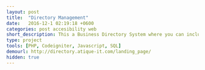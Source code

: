 ```yaml
---
layout: post
title:  "Directory Management"
date:   2016-12-1 02:19:18 +0600
categories: post accesibility web
short_description: This a Business Directory System where you can include multi kind of business under multi sort of classifications. It’s effectively manageable and flexible Administrative control board makes it more easy to understand, admin could add and control data even without any technical knowledge. 
type: project
tools: [PHP, Codeigniter, Javascript, SQL]
demourl: http://directory.atique-it.com/landing_page/
hidden: true
---
```

